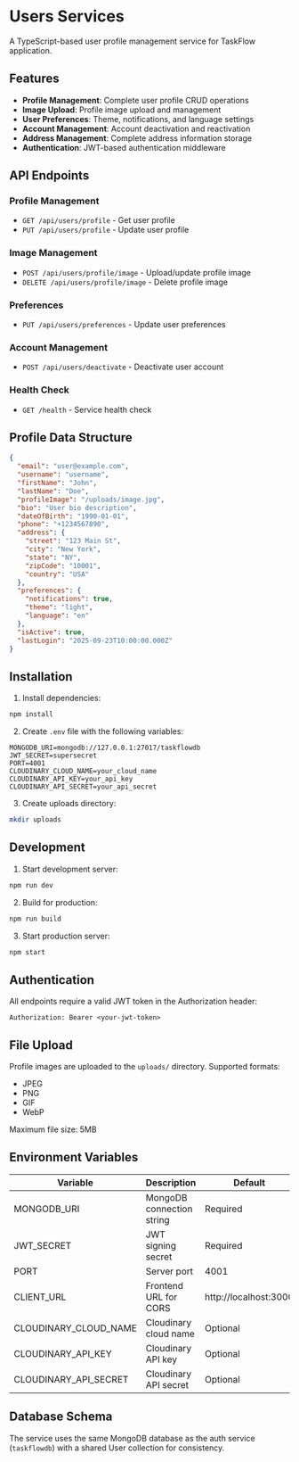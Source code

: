 # Users Services

A TypeScript-based user profile management service for TaskFlow application.

## Features

- **Profile Management**: Complete user profile CRUD operations
- **Image Upload**: Profile image upload and management
- **User Preferences**: Theme, notifications, and language settings
- **Account Management**: Account deactivation and reactivation
- **Address Management**: Complete address information storage
- **Authentication**: JWT-based authentication middleware

## API Endpoints

### Profile Management

- `GET /api/users/profile` - Get user profile
- `PUT /api/users/profile` - Update user profile

### Image Management

- `POST /api/users/profile/image` - Upload/update profile image
- `DELETE /api/users/profile/image` - Delete profile image

### Preferences

- `PUT /api/users/preferences` - Update user preferences

### Account Management

- `POST /api/users/deactivate` - Deactivate user account

### Health Check

- `GET /health` - Service health check

## Profile Data Structure

```json
{
  "email": "user@example.com",
  "username": "username",
  "firstName": "John",
  "lastName": "Doe",
  "profileImage": "/uploads/image.jpg",
  "bio": "User bio description",
  "dateOfBirth": "1990-01-01",
  "phone": "+1234567890",
  "address": {
    "street": "123 Main St",
    "city": "New York",
    "state": "NY",
    "zipCode": "10001",
    "country": "USA"
  },
  "preferences": {
    "notifications": true,
    "theme": "light",
    "language": "en"
  },
  "isActive": true,
  "lastLogin": "2025-09-23T10:00:00.000Z"
}
```

## Installation

1. Install dependencies:

```bash
npm install
```

2. Create `.env` file with the following variables:

```
MONGODB_URI=mongodb://127.0.0.1:27017/taskflowdb
JWT_SECRET=supersecret
PORT=4001
CLOUDINARY_CLOUD_NAME=your_cloud_name
CLOUDINARY_API_KEY=your_api_key
CLOUDINARY_API_SECRET=your_api_secret
```

3. Create uploads directory:

```bash
mkdir uploads
```

## Development

1. Start development server:

```bash
npm run dev
```

2. Build for production:

```bash
npm run build
```

3. Start production server:

```bash
npm start
```

## Authentication

All endpoints require a valid JWT token in the Authorization header:

```
Authorization: Bearer <your-jwt-token>
```

## File Upload

Profile images are uploaded to the `uploads/` directory. Supported formats:

- JPEG
- PNG
- GIF
- WebP

Maximum file size: 5MB

## Environment Variables

| Variable              | Description               | Default               |
| --------------------- | ------------------------- | --------------------- |
| MONGODB_URI           | MongoDB connection string | Required              |
| JWT_SECRET            | JWT signing secret        | Required              |
| PORT                  | Server port               | 4001                  |
| CLIENT_URL            | Frontend URL for CORS     | http://localhost:3000 |
| CLOUDINARY_CLOUD_NAME | Cloudinary cloud name     | Optional              |
| CLOUDINARY_API_KEY    | Cloudinary API key        | Optional              |
| CLOUDINARY_API_SECRET | Cloudinary API secret     | Optional              |

## Database Schema

The service uses the same MongoDB database as the auth service (`taskflowdb`) with a shared User collection for consistency.

